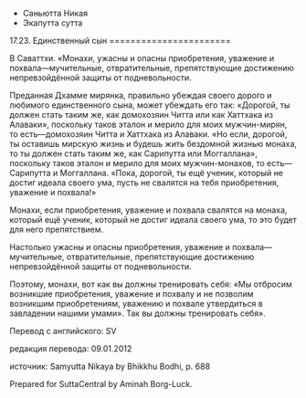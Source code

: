 









* Саньютта Никая
* Экапутта сутта


17\.23\. Единственный сын
\=\=\=\=\=\=\=\=\=\=\=\=\=\=\=\=\=\=\=\=\=\=\=



В Саваттхи\. «Монахи, ужасны и опасны приобретения, уважение и похвала—мучительные, отвратительные, препятствующие достижению непревзойдённой защиты от подневольности\.


Преданная Дхамме мирянка, правильно убеждая своего дорого и любимого единственного сына, может убеждать его так: «Дорогой, ты должен стать таким же, как домохозяин Читта или как Хаттхака из Алаваки», поскольку таков эталон и мерило для моих мужчин\-мирян, то есть—домохозяин Читта и Хаттхака из Алаваки\. «Но если, дорогой, ты оставишь мирскую жизнь и будешь жить бездомной жизнью монаха, то ты должен стать таким же, как Сарипутта или Моггаллана», поскольку таков эталон и мерило для моих мужчин\-монахов, то есть—Сарипутта и Моггаллана\. «Пока, дорогой, ты ещё ученик, который не достиг идеала своего ума, пусть не свалятся на тебя приобретения, уважение и похвала\!»


Монахи, если приобретения, уважение и похвала свалятся на монаха, который ещё ученик, который не достиг идеала своего ума, то это будет для него препятствием\.


Настолько ужасны и опасны приобретения, уважение и похвала—мучительные, отвратительные, препятствующие достижению непревзойдённой защиты от подневольности\.


Поэтому, монахи, вот как вы должны тренировать себя: «Мы отбросим возникшие приобретения, уважение и похвалу и не позволим возникшим приобретениям, уважению и похвале утвердиться в завладении нашими умами»\. Так вы должны тренировать себя»\.



Перевод с английского: SV


редакция перевода: 09\.01\.2012


источник: Samyutta Nikaya by Bhikkhu Bodhi, p\. 688


Prepared for SuttaCentral by Aminah Borg\-Luck\.






